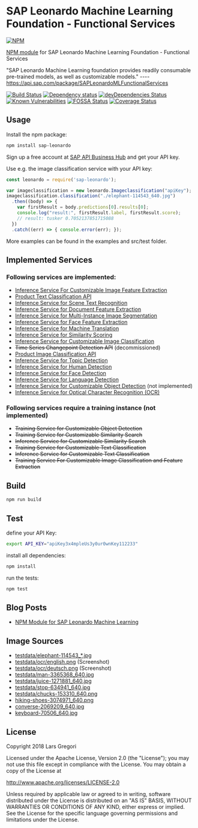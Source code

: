 # SAP Leonardo Machine Learning Foundation - Functional Services

[![NPM](https://nodei.co/npm/sap-leonardo.png?mini=true)](https://nodei.co/npm/sap-leonardo/)

[NPM module](https://www.npmjs.com/package/sap-leonardo) for SAP Leonardo Machine Learning Foundation - Functional Services

"SAP Leonardo Machine Learning foundation provides readily consumable pre-trained models, as well as customizable models." ---- https://api.sap.com/package/SAPLeonardoMLFunctionalServices

[![Build Status](https://api.travis-ci.org/choas/sap-leonardo.svg?branch=master)](https://travis-ci.org/choas/sap-leonardo)
[![Dependency status](https://david-dm.org/choas/sap-leonardo/status.svg)](https://david-dm.org/choas/sap-leonardo)
[![devDependencies Status](https://david-dm.org/choas/sap-leonardo/dev-status.svg)](https://david-dm.org/choas/sap-leonardo?type=dev)
[![Known Vulnerabilities](https://snyk.io/test/github/choas/sap-leonardo/badge.svg?targetFile=package.json)](https://snyk.io/test/github/choas/sap-leonardo?targetFile=package.json)
[![FOSSA Status](https://app.fossa.io/api/projects/git%2Bgithub.com%2Fchoas%2Fsap-leonardo.svg?type=shield)](https://app.fossa.io/projects/git%2Bgithub.com%2Fchoas%2Fsap-leonardo?ref=badge_shield)
[![Coverage Status](https://coveralls.io/repos/github/choas/sap-leonardo/badge.svg?branch=master)](https://coveralls.io/github/choas/sap-leonardo?branch=master)


## Usage

Install the npm package:
```sh
npm install sap-leonardo
```

Sign up a free account at [SAP API Business Hub](https://api.sap.com/) and get your API key.

Use e.g. the image classification service with your API key:
```javascript
const leonardo = require('sap-leonardo');

var imageclassification = new leonardo.Imageclassification("apiKey");
imageclassification.classification("./elephant-114543_640.jpg")
  .then((body) => {
    var firstResult = body.predictions[0].results[0];
    console.log("result:", firstResult.label, firstResult.score);
    // result: tusker 0.7052137851715088
  })
  .catch((err) => { console.error(err); });
```
More examples can be found in the examples and src/test folder.


## Implemented Services

### Following services are implemented:

- [Inference Service For Customizable Image Feature Extraction](https://api.sap.com/api/img_feature_extraction_api/resource)
- [Product Text Classification API](https://api.sap.com/api/product_text_classification_api/resource)
- [Inference Service for Scene Text Recognition](https://api.sap.com/api/scene_text_recognition_api/resource)
- [Inference Service for Document Feature Extraction](https://api.sap.com/api/document_feature_extraction_api/resource)
- [Inference Service for Multi-Instance Image Segmentation](https://api.sap.com/api/instance_segmentor_api/resource)
- [Inference Service for Face Feature Extraction](https://api.sap.com/api/face_feature_extraction_api/resource)
- [Inference Service for Machine Translation](https://api.sap.com/api/translation_api/resource)
- [Inference Service for Similarity Scoring](https://api.sap.com/api/similarity_scoring_api/resource)
- [Inference Service for Customizable Image Classification](https://api.sap.com/api/image_classification_api/resource)
- ~~Time Series Changepoint Detection API~~ (decommissioned)
- [Product Image Classification API](https://api.sap.com/api/product_image_classification_api/resource)
- [Inference Service for Topic Detection](https://api.sap.com/api/topic_detection_api/resource)
- [Inference Service for Human Detection](https://api.sap.com/api/human_detection_api/resource)
- [Inference Service for Face Detection](https://api.sap.com/api/face_detection_api/resource)
- [Inference Service for Language Detection](https://api.sap.com/api/language_detection_api/resource)
- [Inference Service for Customizable Object Detection](https://api.sap.com/api/object_detection_api/resource) (not implemented)
- [Inference Service for Optical Character Recognition (OCR)](https://api.sap.com/api/ocr_api/resource)

### Following services require a training instance (not implemented)
- ~~Training Service for Customizable Object Detection~~
- ~~Training Service for Customizable Similarity Search~~
- ~~Inference Service for Customizable Similarity Search~~
- ~~Training Service for Customizable Text Classification~~
- ~~Inference Service for Customizable Text Classification~~
- ~~Training Service For Customizable Image Classification and Feature Extraction~~


## Build

```sh
npm run build
```


## Test

define your API Key:

```sh
export API_KEY="apiKey3x4mpleUs3y0ur0wnKey112233"
```

install all dependencies:
```sh
npm install
```

run the tests:
```sh
npm test
```

## Blog Posts
- [NPM Module for SAP Leonardo Machine Learning](https://blogs.sap.com/2018/10/04/npm-module-for-sap-leonardo-machine-learning/)


## Image Sources

- [testdata/elephant-114543_*.jpg](https://pixabay.com/en/elephant-african-bush-elephant-114543/)
- [testdata/ocr/english.png](https://help.sap.com/viewer/b04a8fe9c04745b98ad8652ccd5d636f/1.0/en-US/3fa18aca0e35421394b620327875f04a.html) (Screenshot)
- [testdata/ocr/deutsch.png](http://gutenberg.spiegel.de/buch/-6248/69) (Screenshot)
- [testdata/man-3365368_640.jpg](https://pixabay.com/en/man-woman-group-teamwork-3365368/)
- [testdata/juice-1271881_640.jpg](https://pixabay.com/en/juice-health-detox-organic-1271881/)
- [testdata/stop-634941_640.jpg](https://pixabay.com/en/stop-shield-traffic-sign-road-sign-634941/)
- [testdata/chucks-153310_640.png](https://pixabay.com/en/chucks-converse-shoes-footwear-153310/)
- [hiking-shoes-3074971_640.png](https://pixabay.com/en/hiking-shoes-boots-leather-3074971/)
- [converse-2069209_640.jpg](https://pixabay.com/en/converse-shoes-grass-outdoors-2069209/)
- [keyboard-70506_640.jpg](https://pixabay.com/en/keyboard-computer-hardware-keys-70506/)


## License

Copyright 2018 Lars Gregori

Licensed under the Apache License, Version 2.0 (the "License"); you may not use this file except in compliance with the License. You may obtain a copy of the License at

http://www.apache.org/licenses/LICENSE-2.0

Unless required by applicable law or agreed to in writing, software distributed under the License is distributed on an "AS IS" BASIS, WITHOUT WARRANTIES OR CONDITIONS OF ANY KIND, either express or implied. See the License for the specific language governing permissions and limitations under the License.
